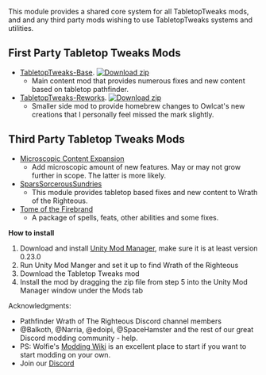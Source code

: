 ﻿This module provides a shared core system for all TabletopTweaks mods, and and any third party mods wishing to use TabletopTweaks systems and utilities.
## First Party Tabletop Tweaks Mods
* [TabletopTweaks-Base](https://github.com/Vek17/TabletopTweaks-Base/releases). [![Download zip](https://custom-icon-badges.herokuapp.com/badge/-Download-blue?style=for-the-badge&logo=download&logoColor=white "Download zip")](https://github.com/Vek17/TabletopTweaks-Base/releases/latest/download/TabletopTweaks-Base.zip)
	* Main content mod that provides numerous fixes and new content based on tabletop pathfinder.
* [TabletopTweaks-Reworks](https://github.com/Vek17/TabletopTweaks-Reworks/releases). [![Download zip](https://custom-icon-badges.herokuapp.com/badge/-Download-blue?style=for-the-badge&logo=download&logoColor=white "Download zip")](https://github.com/Vek17/TabletopTweaks-Reworks/releases/latest/download/TabletopTweaks-Reworks.zip)
	* Smaller side mod to provide homebrew changes to Owlcat's new creations that I personally feel missed the mark slightly.

## Third Party Tabletop Tweaks Mods
* [Microscopic Content Expansion](https://github.com/alterasc/MicroscopicContentExpansion)
	* Add microscopic amount of new features. May or may not grow further in scope. The latter is more likely.
* [SparsSorcerousSundries](https://github.com/TheSparhawk/SparsSorcerousSundries/releases)
	* This module provides tabletop based fixes and new content to Wrath of the Righteous.
* [Tome of the Firebrand](https://github.com/pheonix99/TomeOfTheFirebird/releases)
	* A package of spells, feats, other abilities and some fixes.

**How to install**

1. Download and install [Unity Mod Manager](https://github.com/newman55/unity-mod-manager), make sure it is at least version 0.23.0
2. Run Unity Mod Manger and set it up to find Wrath of the Righteous
3. Download the Tabletop Tweaks mod
4. Install the mod by dragging the zip file from step 5 into the Unity Mod Manager window under the Mods tab

Acknowledgments:  

-   Pathfinder Wrath of The Righteous Discord channel members
-   @Balkoth, @Narria, @edoipi, @SpaceHamster and the rest of our great Discord modding community - help.
-   PS: Wolfie's [Modding Wiki](https://github.com/WittleWolfie/OwlcatModdingWiki/wiki) is an excellent place to start if you want to start modding on your own.
-   Join our [Discord](https://discord.com/invite/wotr)
